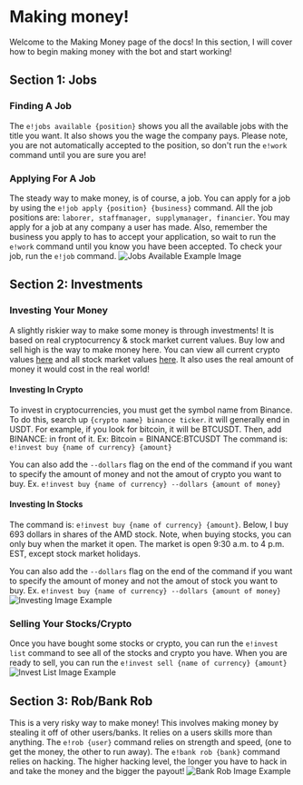 # Making money!

Welcome to the Making Money page of the docs! In this section, I will cover how to begin making money with the bot and start working!

## Section 1: Jobs

### Finding A Job
The `e!jobs available {position}` shows you all the available jobs with the title you want. It also shows you the wage the company pays. Please note, you are not automatically accepted to the position, so don't run the `e!work` command until you are sure you are!

### Applying For A Job

The steady way to make money, is of course, a job. You can apply for a job by using the `e!job apply {position} {business}` command. All the job positions are: `laborer, staffmanager, supplymanager, financier`. You may apply for a job at any company a user has made. Also, remember the business you apply to has to accept your application, so wait to run the `e!work` command until you know you have been accepted. To check your job, run the `e!job` command.
![Jobs Available Example Image](https://cdn.discordapp.com/attachments/815628413733306409/977666451995512872/unknown.png)

## Section 2: Investments

### Investing Your Money

A slightly riskier way to make some money is through investments! It is based on real cryptocurrency & stock market current values. Buy low and sell high is the way to make money here. You can view all current crypto values [here](https://www.binance.com/en/markets) and all stock market values [here](https://money.cnn.com/data/markets). It also uses the real amount of money it would cost in the real world! 

#### Investing In Crypto

To invest in cryptocurrencies, you must get the symbol name from Binance. To do this, search up `{crypto name} binance ticker`. it will generally end in USDT. For example, if you look for bitcoin, it will be BTCUSDT. Then, add BINANCE: in front of it.
Ex: Bitcoin = BINANCE:BTCUSDT
The command is: `e!invest buy {name of currency} {amount}`

You can also add the `--dollars` flag on the end of the command if you want to specify the amount of money and not the amout of crypto you want to buy.
Ex. `e!invest buy {name of currency} --dollars {amount of money}`

#### Investing In Stocks

The command is: `e!invest buy {name of currency} {amount}`. 
Below, I buy 693 dollars in shares of the AMD stock. Note, when buying stocks, you can only buy when the market it open. The market is open 9:30 a.m. to 4 p.m. EST, except stock market holidays.

You can also add the `--dollars` flag on the end of the command if you want to specify the amount of money and not the amout of stock you want to buy.
Ex. `e!invest buy {name of currency} --dollars {amount of money}`
![Investing Image Example](https://cdn.discordapp.com/attachments/815628413733306409/977668489290600448/unknown.png)

### Selling Your Stocks/Crypto

Once you have bought some stocks or crypto, you can run the `e!invest list` command to see all of the stocks and crypto you have. When you are ready to sell, you can run the `e!invest sell {name of currency} {amount}`
![Invest List Image Example](https://cdn.discordapp.com/attachments/815628413733306409/977669837570596894/unknown.png)

## Section 3: Rob/Bank Rob

This is a very risky way to make money! This involves making money by stealing it off of other users/banks. It relies on a users skills more than anything. The `e!rob {user}` command relies on strength and speed, (one to get the money, the other to run away). The `e!bank rob {bank}` command relies on hacking. The higher hacking level, the longer you have to hack in and take the money and the bigger the payout!
![Bank Rob Image Example](https://images-ext-2.discordapp.net/external/M2a9vZgLz_RQcryF2DsVvrlmkwP8O8_8A6-NA5nMbpg/https/i.imgur.com/jEkEpu7.png)